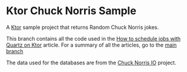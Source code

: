 # Ktor Chuck Norris Sample

A [Ktor](http://ktor.io) sample project that returns Random Chuck Norris jokes.

This branch contains all the code used in the [How to schedule jobs with Quartz on Ktor](https://www.marcogomiero.com/posts/2022/ktor-jobs-quartz/) article. For a summary of all the articles, go to the [main branch](https://github.com/prof18/ktor-chuck-norris-sample)

The data used for the databases are from the [Chuck Norris IO](https://github.com/chucknorris-io/chuck-db) project.
